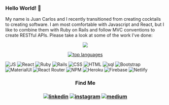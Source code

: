 ### Hello World! 👋

My name is Juan Carlos and I recently transitioned from creating cocktails to creating software.
I am most comfortable with Javascript and React, but I like to combine them with Ruby on Rails and follow MVC conventions to create RESTful APIs.
Please take a look at some of the work I've done:


<p align="center"> 
 <img src="http://github-readme-streak-stats.herokuapp.com?user=juancmeza&theme=highcontrast">
 <!-- <img src="https://github-readme-stats.vercel.app/api?username=juancmeza&show_icons=true&count_private=true&theme=highcontrast"> -->
 </p>

<!-- ![Anurag's GitHub stats](https://github-readme-stats.vercel.app/api?username=juancmeza&show_icons=true&theme=radical) -->

 <p align="center"> 
 <a href="https://ionicabizau.github.io/github-profile-languages/api.html?juancmeza"><img src="https://github-readme-stats.vercel.app/api/top-langs/?username=juancmeza&layout=compact&theme=highcontrast&langs_count=6&count_private=true" alt="top languages"></a>
 </p>
 
  
![JS](https://img.shields.io/badge/JavaScript-F7DF1E?style=for-the-badge&logo=javascript&logoColor=black)
![React](https://img.shields.io/badge/React-20232A?style=for-the-badge&logo=react&logoColor=61DAFB)
![Ruby](https://img.shields.io/badge/Ruby-CC342D?style=for-the-badge&logo=ruby&logoColor=white)
![Rails](https://img.shields.io/badge/Ruby_on_Rails-CC0000?style=for-the-badge&logo=ruby-on-rails&logoColor=white)
![CSS](https://img.shields.io/badge/CSS-05445E?&style=for-the-badge&logo=css3&logoColor=white)
![HTML](https://img.shields.io/badge/HTML-CC0000?style=for-the-badge&logo=html5&logoColor=white)
![sql](https://img.shields.io/badge/PostgreSQL-316192?style=for-the-badge&logo=postgresql&logoColor=white)
![Bootstrap](https://img.shields.io/badge/Bootstrap-563D7C?style=for-the-badge&logo=bootstrap&logoColor=white)
![MaterialUI](https://img.shields.io/badge/Material--UI-0081CB?style=for-the-badge&logo=material-ui&logoColor=white)
![React Router](https://img.shields.io/badge/React_Router-61DAFB?style=for-the-badge&logo=react-router&logoColor=white)
![NPM](https://img.shields.io/badge/NPM-CC0000?style=for-the-badge&logo=npm&logoColor=white)
![Heroku](https://img.shields.io/badge/Heroku-430098?style=for-the-badge&logo=heroku&logoColor=white)
![Firebase](https://img.shields.io/badge/firebase-ffca28?style=for-the-badge&logo=firebase&logoColor=white)
![Netlify](https://img.shields.io/badge/Netlify-61DAFB?style=for-the-badge&logo=netlify&logoColor=white)


 <h3 align="center"> 
  Find Me
  </h3>
  
  <h3 align="center"> 
  <a href="https://www.linkedin.com/in/juan-carlos-meza-dev/"><img src="https://img.shields.io/badge/LinkedIn-0077B5?style=for-the-badge&logo=linkedin&logoColor=white" alt="linkedin"></a>
 <a href="https://www.instagram.com/juanforthebookz/" ><img src="https://img.shields.io/badge/Instagram-ffca28?style=for-the-badge&logo=instagram&logoColor=white" alt="instagram"></a>
 <a href="https://juancarlosmezadelatorre.medium.com/" ><img src="https://img.shields.io/badge/Medium-20232A?style=for-the-badge&logo=medium&logoColor=white" alt="medium"></a>
  </h3>


